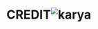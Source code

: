 # CREDIT![karya](https://user-images.githubusercontent.com/103677389/163452339-251158d0-63f7-493e-babb-b2eaee9d8236.png)
